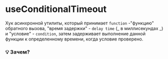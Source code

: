 # useConditionalTimeout

Хук асинхронной утилиты, который принимает `function` -"функцию" обратного вызова, "время задержки" - `delay time` (_ в миллисекундах _) и "условие" - `condition`, затем задерживает
выполнение данной функции к определенному времени, когда условие проверено.

### 💡 Зачем?
